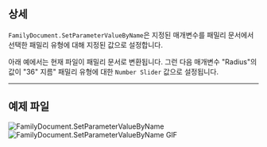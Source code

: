 ## 상세
`FamilyDocument.SetParameterValueByName`은 지정된 매개변수를 패밀리 문서에서 선택한 패밀리 유형에 대해 지정된 값으로 설정합니다.

아래 예에서는 현재 파일이 패밀리 문서로 변환됩니다. 그런 다음 매개변수 "Radius"의 값이 "36" 지름" 패밀리 유형에 대한 `Number Slider` 값으로 설정됩니다.
___
## 예제 파일

![FamilyDocument.SetParameterValueByName](./Revit.Application.FamilyDocument.SetParameterValueByName_img.jpg)
![FamilyDocument.SetParameterValueByName GIF](./Revit.Application.FamilyDocument.SetParameterValueByName_img2.gif)
